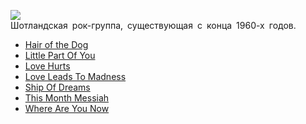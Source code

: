 ![](/songs/mno/Nazareth/nazareth.jpg)  
Шотландская рок-группа, существующая с конца 1960-х годов.

* [Hair of the Dog](/songs/mno/Nazareth/Hair%20of%20the%20Dog)
* [Little Part Of You](/songs/mno/Nazareth/Little%20Part%20Of%20You)
* [Love Hurts](/songs/mno/Nazareth/Love%20Hurts)
* [Love Leads To Madness](/songs/mno/Nazareth/Love%20Leads%20To%20Madness)
* [Ship Of Dreams](/songs/mno/Nazareth/Ship%20Of%20Dreams)
* [This Month Messiah](/songs/mno/Nazareth/This%20Month%20Messiah)
* [Where Are You Now](/songs/mno/Nazareth/Where%20Are%20You%20Now)